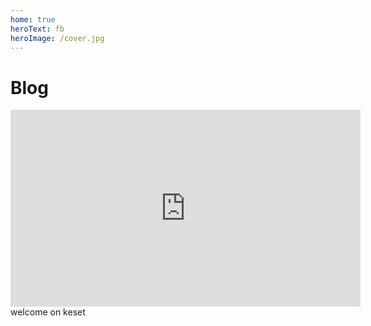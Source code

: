 ```yaml
---
home: true
heroText: fb
heroImage: /cover.jpg
---
```


# Blog
<iframe width="560" height="315" src="https://www.youtube.com/embed/bTqVqk7FSmY" frameborder="0" allow="autoplay; encrypted-media" allowfullscreen></iframe>
welcome on keset
<BlogIndex />
